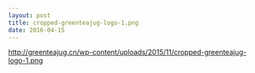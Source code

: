 ```yaml
---
layout: post
title: cropped-greenteajug-logo-1.png
date: 2016-04-15
---
```


http://greenteajug.cn/wp-content/uploads/2015/11/cropped-greenteajug-logo-1.png